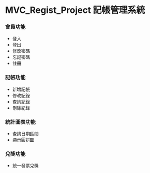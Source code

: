 # MVC_Regist_Project 記帳管理系統

### 會員功能

* 登入
* 登出
* 修改密碼
* 忘記密碼
* 註冊

### 記帳功能

* 新增記帳
* 修改紀錄
* 查詢紀錄
* 刪除紀錄

### 統計圖表功能

* 查詢日期區間
* 顯示圓餅圖

### 兌獎功能

* 統一發票兌獎



